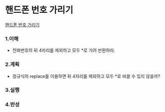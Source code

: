# 핸드폰 번호 가리기

[핸드폰 번호 가리기](https://programmers.co.kr/learn/courses/30/lessons/12948)

### 1.이해

- 전화번호의 뒤 4자리를 제외하고 모두 \*로 가려 반환하라.

### 2.계획

- 정규식의 replace를 이용하면 뒤 4자리를 제외하고 모두 \*로 바꿀 수 있지 않을까?

### 3.실행

### 4.반성
